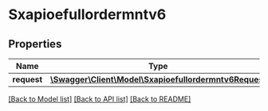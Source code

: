 # Sxapioefullordermntv6

## Properties
Name | Type | Description | Notes
------------ | ------------- | ------------- | -------------
**request** | [**\Swagger\Client\Model\Sxapioefullordermntv6Request**](Sxapioefullordermntv6Request.md) |  | [optional] 

[[Back to Model list]](../README.md#documentation-for-models) [[Back to API list]](../README.md#documentation-for-api-endpoints) [[Back to README]](../README.md)


